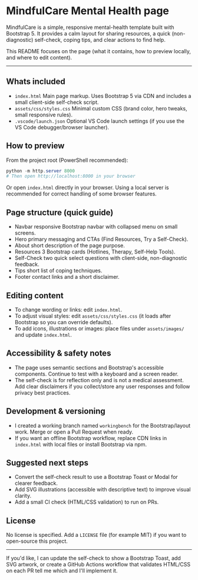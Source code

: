 ﻿# MindfulCare  Mental Health page

MindfulCare is a simple, responsive mental-health template built with Bootstrap 5. It provides a calm layout for sharing resources, a quick (non-diagnostic) self-check, coping tips, and clear actions to find help.

This README focuses on the page (what it contains, how to preview locally, and where to edit content).

---

## Whats included

- `index.html`  Main page markup. Uses Bootstrap 5 via CDN and includes a small client-side self-check script.
- `assets/css/styles.css`  Minimal custom CSS (brand color, hero tweaks, small responsive rules).
- `.vscode/launch.json`  Optional VS Code launch settings (if you use the VS Code debugger/browser launcher).

## How to preview

From the project root (PowerShell recommended):

```powershell
python -m http.server 8000
# Then open http://localhost:8000 in your browser
```

Or open `index.html` directly in your browser. Using a local server is recommended for correct handling of some browser features.

## Page structure (quick guide)

- Navbar  responsive Bootstrap navbar with collapsed menu on small screens.
- Hero  primary messaging and CTAs (Find Resources, Try a Self-Check).
- About  short description of the page purpose.
- Resources  3 Bootstrap cards (Hotlines, Therapy, Self-Help Tools).
- Self-Check  two quick select questions with client-side, non-diagnostic feedback.
- Tips  short list of coping techniques.
- Footer  contact links and a short disclaimer.

## Editing content

- To change wording or links: edit `index.html`.
- To adjust visual styles: edit `assets/css/styles.css` (it loads after Bootstrap so you can override defaults).
- To add icons, illustrations or images: place files under `assets/images/` and update `index.html`.

## Accessibility & safety notes

- The page uses semantic sections and Bootstrap's accessible components. Continue to test with a keyboard and a screen reader.
- The self-check is for reflection only and is not a medical assessment. Add clear disclaimers if you collect/store any user responses and follow privacy best practices.

## Development & versioning

- I created a working branch named `workingbench` for the Bootstrap/layout work. Merge or open a Pull Request when ready.
- If you want an offline Bootstrap workflow, replace CDN links in `index.html` with local files or install Bootstrap via npm.

## Suggested next steps

- Convert the self-check result to use a Bootstrap Toast or Modal for clearer feedback.
- Add SVG illustrations (accessible with descriptive text) to improve visual clarity.
- Add a small CI check (HTML/CSS validation) to run on PRs.

## License

No license is specified. Add a `LICENSE` file (for example MIT) if you want to open-source this project.

---

If you'd like, I can update the self-check to show a Bootstrap Toast, add SVG artwork, or create a GitHub Actions workflow that validates HTML/CSS on each PR  tell me which and I'll implement it.
